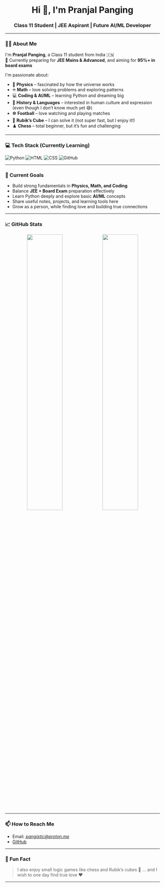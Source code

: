 <h1 align="center">Hi 👋, I'm Pranjal Panging</h1>
<h3 align="center">Class 11 Student | JEE Aspirant | Future AI/ML Developer</h3>

---

### 🧑‍🎓 About Me

I'm **Pranjal Panging**, a Class 11 student from India 🇮🇳  
🎯 Currently preparing for **JEE Mains & Advanced**, and aiming for **95%+ in board exams**

I'm passionate about:

- 🧲 **Physics** – fascinated by how the universe works  
- ➗ **Math** – love solving problems and exploring patterns  
- 💻 **Coding & AI/ML** – learning Python and dreaming big  
- 📜 **History & Languages** – interested in human culture and expression (even though I don’t know much yet 😅)  
- ⚽ **Football** – love watching and playing matches  
- 🧊 **Rubik’s Cube** – I can solve it (not super fast, but I enjoy it!)  
- ♟️ **Chess** – total beginner, but it’s fun and challenging  

---

### 💻 Tech Stack (Currently Learning)

![Python](https://img.shields.io/badge/Python-3776AB?style=for-the-badge&logo=python&logoColor=white)
![HTML](https://img.shields.io/badge/HTML5-e34c26?style=for-the-badge&logo=html5&logoColor=white)
![CSS](https://img.shields.io/badge/CSS3-264de4?style=for-the-badge&logo=css3&logoColor=white)
![GitHub](https://img.shields.io/badge/GitHub-181717?style=for-the-badge&logo=github&logoColor=white)

---

### 📌 Current Goals

- Build strong fundamentals in **Physics, Math, and Coding**  
- Balance **JEE + Board Exam** preparation effectively  
- Learn Python deeply and explore basic **AI/ML** concepts  
- Share useful notes, projects, and learning tools here  
- Grow as a person, while finding love and building true connections  

---

### 📈 GitHub Stats

<p align="center">
  <img src="https://github-readme-stats.vercel.app/api?username=PranjalPanging&show_icons=true&theme=tokyonight" width="48%" />
  <img src="https://github-readme-streak-stats.herokuapp.com?user=PranjalPanging&theme=tokyonight&hide_border=false" width="48%" />
</p>

---

### 📫 How to Reach Me

- Email: *pangistic@proton.me*  
- [GitHub](https://github.com/PranjalPanging)

---

### 🧠 Fun Fact
 
> I also enjoy small logic games like chess and Rubik’s cubes 🧩 … and I wish to one day find true love ❤️

---